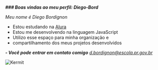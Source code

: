 ***### Boas vindas ao meu perfil: Diego-Bord***

*Meu nome é Diego Bordignon*

- Estou estudando na [Alura](https://www.alura.com.br/)
- Estou me desenvolvendo na linguagem JavaScript
- Utilizo esse espaço para minha organização e
- compartilhamento dos meus projetos desenvolvidos

***- Você pode entrar em contato comigo***
 *d.bordignon@escola.pr.gov.br*

 ![Kermit](https://tenor.com/pt-BR/view/dance-gif-17529602006696918200)

